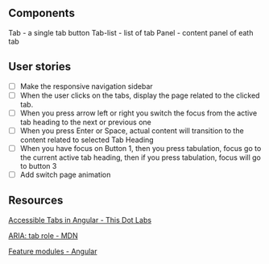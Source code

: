 ## Components

Tab - a single tab button
Tab-list - list of tab
Panel - content panel of eath tab

## User stories

- [ ] Make the responsive navigation sidebar
- [ ] When the user clicks on the tabs, display the page related to the clicked tab.
- [ ] When you press arrow left or right you switch the focus from the active tab heading to the next or previous one
- [ ] When you press Enter or Space, actual content will transition to the content related to selected Tab Heading
- [ ] When you have focus on Button 1, then you press tabulation, focus go to the current active tab heading, then if you press tabulation, focus will go to button 3
- [ ] Add switch page animation

## Resources

[Accessible Tabs in Angular - This Dot Labs](https://www.thisdot.co/blog/accessible-tabs-in-angular)

[ARIA: tab role - MDN](https://developer.mozilla.org/en-US/docs/Web/Accessibility/ARIA/Roles/Tab_Role)

[Feature modules - Angular](https://angular.io/guide/feature-modules)

